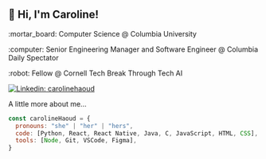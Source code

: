 <h2> 👋 Hi, I'm Caroline! </h2>
<!-- <img align='right' src="https://media1.giphy.com/media/YPQ62IX4xd60xJDaBu/giphy.gif?cid=790b7611e7562db4f680611a56e95f7806bf246fd10fb65d&rid=giphy.gif&ct=s" width="230"> -->

<p>:mortar_board: Computer Science @ Columbia University</p>
<p>:computer: Senior Engineering Manager and Software Engineer @ Columbia Daily Spectator</p>
<p>:robot: Fellow @ Cornell Tech Break Through Tech AI</p>


[![Linkedin: carolinehaoud](https://img.shields.io/badge/-carolinehaoud-blue?style=flat-square&logo=Linkedin&logoColor=white&link=https://www.linkedin.com/in/carolinehaoud/)](https://www.linkedin.com/in/carolinehaoud/)


A little more about me...  

```javascript
const carolineHaoud = {
  pronouns: "she" | "her" | "hers",
  code: [Python, React, React Native, Java, C, JavaScript, HTML, CSS],
  tools: [Node, Git, VSCode, Figma],
}
```

